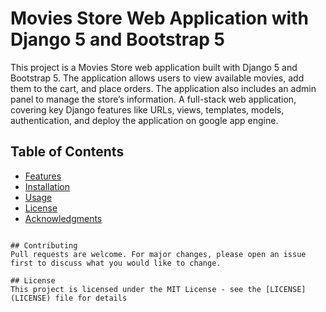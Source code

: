 # Movies Store Web Application with Django 5 and Bootstrap 5

This project is a Movies Store web application built with Django 5 and Bootstrap 5. The application allows users to view available movies, add them to the cart, and place orders. The application also includes an admin panel to manage the store’s information. A full-stack web application, covering key Django features like URLs, views, templates, models, authentication, and deploy the application on google app engine.

## Table of Contents

- [Features](#features)
- [Installation](#installation)
- [Usage](#usage)
- [License](#license)
- [Acknowledgments](#acknowledgments)



<!-- ## Features:
* Understand and use Django key features, including URLs, templates, models, and forms
* Implement responsive user interfaces using Bootstrap
* Manage data storage in databases effectively
* Explore the powerful built-in admin interface with Django
* Harness Django's powerful built-in authentication system
* Deploy your Django project on the internet for users to access
* Create a full-stack web application with Django and Bootstrap
* Implement a shopping cart and orders functionality
* Manage the store's information using the admin panel
* Enable users to register and log in to the application
* Display the orders placed by the logged-in user
* Implement a search functionality to filter movies by name
* Enable users to add movies to the cart and proceed with purchases
* Allow users to remove movies from the cart
* Display the total price to be paid in the cart
* Enable users to log out of the application
* Display a welcoming message on the home page
* Provide details about the Movies Store on the About page
* Exhibit information on available movies on the Movies page
* Display the details of a specific movie and post reviews
* Create, update, delete, and list information in the admin panel 

    The Movies page will exhibit information on available movies and include a filter to search movies by name. Additionally, users can click on a specific movie to view its details and post reviews.
    The Cart page will showcase the movies added to the cart, along with the total price to be paid. Users can also remove movies from the cart and proceed with purchases.
    The Register page will present a form enabling users to sign up for accounts.
    The Login page will present a form allowing users to log in to the application.
    The Orders page will display the orders placed by the logged-in user.
    The Admin panel will encompass sections to manage the store’s information, including creating, updating, deleting, and listing information. -->

<!-- ## Installation
1. Clone the repository
2. Install the required packages
3. Run the server

```bash
git clone https://github
cd django-movies-store
pip install -r requirements.txt
python manage.py runserver -->
```

## Contributing
Pull requests are welcome. For major changes, please open an issue first to discuss what you would like to change.

## License
This project is licensed under the MIT License - see the [LICENSE](LICENSE) file for details


